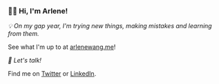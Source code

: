 ### :woman_technologist: Hi, I'm Arlene!

*:bulb: On my gap year, I'm trying new things, making mistakes and learning from them.*

See what I'm up to at [arlenewang.me](https://arlenewang.me)!



*:incoming_envelope: Let's talk!*

Find me on [Twitter](https://www.twitter.com/arlenewangg) or [LinkedIn](https://www.linkedin.com/arlene-wang).

